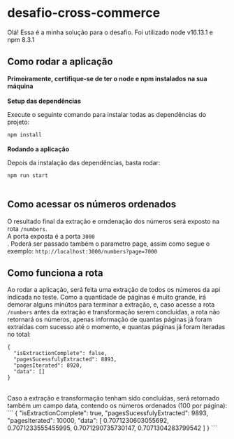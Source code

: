 # desafio-cross-commerce

Olá! Essa é a minha solução para o desafio.
Foi utilizado node v16.13.1 e npm 8.3.1

## Como rodar a aplicação

**Primeiramente, certifique-se de ter o node e npm instalados na sua máquina**<br /><br />
**Setup das dependências**

Execute o seguinte comando para instalar todas as dependências do projeto:

```npm install```
<br /><br />
**Rodando a aplicação**

Depois da instalação das dependências, basta rodar:

```npm run start```<br /><br />

## Como acessar os números ordenados
O resultado final da extração e orndenação dos números será exposto na rota ```/numbers```.<br />
A porta exposta é a porta ```3000``` <br/>.
Poderá ser passado também o parametro page, assim como segue o exemplo: ```http://localhost:3000/numbers?page=7000```

## Como funciona a rota
Ao rodar a aplicação, será feita uma extração de todos os números da api indicada no teste. Como a quantidade de páginas é muito grande, irá demorar alguns minútos para terminar a extração, e, caso acesse a rota ```/numbers``` antes da extração e transformação serem concluídas, a rota não retornará os números, apenas informação de quantas páginas já foram extraídas com sucesso até o momento, e quantas páginas já foram iteradas no total:

```
{
  "isExtractionComplete": false,
  "pagesSucessfulyExtracted": 8893,
  "pagesIterated": 8920,
  "data": []
}
```

<br/>
Caso a extração e transformação tenham sido concluídas, será retornado também um campo data, contendo os números ordenados (100 por página):
 ```
 {
  "isExtractionComplete": true,
  "pagesSucessfulyExtracted": 9893,
  "pagesIterated": 10000,
  "data": [
    0.7071230603055692,
    0.7071233555455995,
    0.7071290735730147,
    0.7071304283799542
    ]
 }
 ```
 
